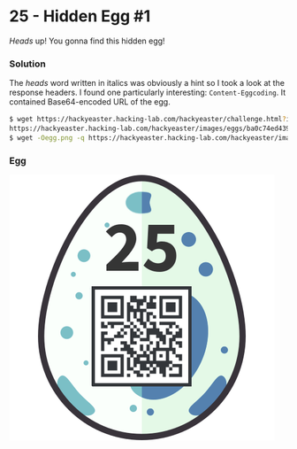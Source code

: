 # 25 - Hidden Egg #1

*Heads* up! You gonna find this hidden egg!

### Solution

The *heads* word written in italics was obviously a hint so I took a look at the response headers. I found one particularly interesting: `Content-Eggcoding`. It contained Base64-encoded URL of the egg.

```bash
$ wget https://hackyeaster.hacking-lab.com/hackyeaster/challenge.html?id=25 -O/dev/null -q -d 2>&1 | grep Content-Eggcoding | cut -d' ' -f2 | base64 -d
https://hackyeaster.hacking-lab.com/hackyeaster/images/eggs/ba0c74ed439ab4795fc36999f542ba50b326e109.png
$ wget -Oegg.png -q https://hackyeaster.hacking-lab.com/hackyeaster/images/eggs/ba0c74ed439ab4795fc36999f542ba50b326e109.png
```
### Egg

![egg.png](files/egg.png "egg.png")